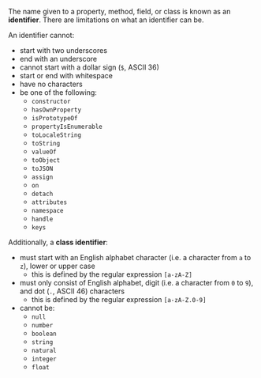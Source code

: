 The name given to a property, method, field, or class is known as an **identifier**. There are limitations on what an identifier can be.

An identifier cannot:

- start with two underscores
- end with an underscore
- cannot start with a dollar sign (`$`, ASCII 36)
- start or end with whitespace
- have no characters
- be one of the following:
  - `constructor`
  - `hasOwnProperty`
  - `isPrototypeOf`
  - `propertyIsEnumerable`
  - `toLocaleString`
  - `toString`
  - `valueOf`
  - `toObject`
  - `toJSON`
  - `assign`
  - `on`
  - `detach`
  - `attributes`
  - `namespace`
  - `handle`
  - `keys`

Additionally, a **class identifier**:

- must start with an English alphabet character (i.e. a character from `a` to `z`), lower or upper case
  - this is defined by the regular expression `[a-zA-Z]`
- must only consist of English alphabet, digit (i.e. a character from `0` to `9`), and dot (`.`, ASCII 46) characters
  - this is defined by the regular expression `[a-zA-Z.0-9]`
- cannot be:
  - `null`
  - `number`
  - `boolean`
  - `string`
  - `natural`
  - `integer`
  - `float`
